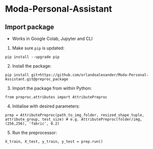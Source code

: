 # Moda-Personal-Assistant

## Import package

- Works in Google Colab, Jupyter and CLI

1. Make sure `pip` is updated:
```
pip install --upgrade pip
```
2. Install the package:
```
pip install git+https://github.com/orlandoalexander/Moda-Personal-Assistant.git@preproc_package
```
3. Import the package from within Python:
```
from preproc.attributes import AttributePreproc
```
4. Initialise with desired parameters:
```
prep = AttributePreproc(path_to_img_folder, resized_shape_tuple, attribute_group, test_size) # e.g. AttributePreproc(folder/img, (256,256), 'fabric', 0.2)
```
5. Run the preprocessor:
```
X_train, X_test, y_train, y_test = prep.run()
```
